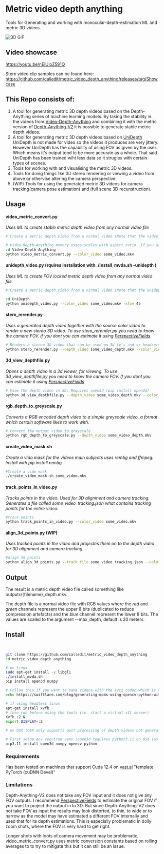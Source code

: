 # Metric video depth anything

Tools for Generating and working with monocular-depth-estimation ML and metric 3D videos.

![3D GIF](https://github.com/user-attachments/assets/7b78d85c-40c0-45c8-91c4-41bf779f6f50)

## Video showcase
https://youtu.be/nEiUloZ591Q

Stero video clip samples can be found here:
https://github.com/calledit/metric_video_depth_anything/releases/tag/Showcase

## This Repo consists of:
1. A tool for generating metric 3D depth videos based on the Depth-Anything series of machine learning models.
By taking the stability in the videos from [Video-Depth-Anything](https://github.com/DepthAnything/Video-Depth-Anything) and combining it with the  metric version of [Depth-Anything-V2](https://github.com/DepthAnything/Depth-Anything-V2) it is possible to generate stable metric depth videos.
2. A tool for generating metric 3D depth videos based on [UniDepth](https://github.com/lpiccinelli-eth/UniDepth) UniDepth is not made for video so the videos it produces are very jittery. However UniDepth has the capability of using FOV as given by the user. Which means it's output tend to be more accurate as a whole. That said UniDepth has been trained wiht less data so it strugles with certain types of scenes. 
3. Tools for working with and visualising the metric 3D videos.
4. Tools for doing things like 3D stereo rendering or viewing a video from above or othervise altering the camera perspective.
5. (WIP) Tools for using the generated metric 3D videos for camera tracking(camera pose estimation) and (full scene 3D recunstruction).


## Usage 

#### video_metric_convert.py
_Uses ML to create stable metric depth video from any normal video file_
```bash
# Create a metric depth video from a normal video (Note that the video_metric_convert.py script is copied to the Video-Depth-Anything folder on installation.)

# Video-Depth-Anything memory usage scales with aspect ratio. If you are using a 3090 with 24Gb memory and video with 16:9 aspect you need to lower the --input_size to 440 or crop the video down. Aspect ratio of 4:3 works well.
cd Video-Depth-Anything
python video_metric_convert.py --color_video some_video.mkv

```

#### unidepth_video.py (rquires installation with  ./install_mvda.sh -unidepth )
_Uses ML to create FOV locked metric depth video from any normal video file_ 
```bash
# Create a metric depth video from a normal video (Note that the unidepth_video.py script is copied to the UniDepth folder on installation.)

cd UniDepth
python unidepth_video.py --color_video some_video.mkv -xfov 45

```

#### stero_rerender.py
_Uses a generated depth video together with the source color video to render a new stereo 3D video. To use stero_rerender.py you need to know the camera FOV. If you dont you can estimate it using [PerspectiveFields](https://huggingface.co/spaces/jinlinyi/PerspectiveFields)_
```bash
# Renders a stereo 3D video that can be used on 3d tv's and vr headsets.
python stero_rerender.py --depth_video some_video_depth.mkv --color_video some_video.mkv --xfov 48

```

#### 3d_view_depthfile.py
_Opens a depth video in a 3d viewer, for viewing. To use 3d_view_depthfile.py you need to know the camera FOV. If you dont you can estimate it using [PerspectiveFields](https://huggingface.co/spaces/jinlinyi/PerspectiveFields)_
```bash
# View the depth video in 3D. Requires open3d (pip install open3d)
python 3d_view_depthfile.py --depth_video some_video_depth.mkv --color_video some_video.mkv --xfov 48

```

#### rgb_depth_to_greyscale.py
_Converts a RGB encoded depth video to a simple greyscale video, a format which certain software likes to work with._
```bash
# Convert the output video to grayscale
python rgb_depth_to_greyscale.py --depth_video some_video_depth.mkv
```

#### create_video_mask.sh
_Create a vido mask for the videos main subjects uses rembg and ffmpeg. Install with pip install rembg_
```bash
#Create a vido mask
./create_video_mask.sh some_video.mkv
```

#### track_points_in_video.py
_Tracks points in the video. Used for 3D alignment and camera tracking. Generates a file called some_video_tracking.json what contains tracking points for the entire video._
```bash
#track points
python track_points_in_video.py --color_video some_video.mkv
```

#### align_3d_points.py (WIP)
_Uses tracked points in the video and projectes them on to the depth video for 3D alignment and camera tracking._
```bash
#align 3d points
python align_3d_points.py --track_file some_video_tracking.json --color_video some_video.mkv --depth_video some_video_depth.mkv --xfov 45 
```

## Output
The result is a metric depth video file called something like outputs/{filename}_depth.mkv.

The depth file is a normal video file with RGB values where the _red_ and _green_ channels represent the
upper 8 bits (duplicated to reduce compression artefacts) and the _blue_ channel represent
the lower 8 bits. The values are scaled to the argument --max_depth, default is 20 meters.


## Install
```bash


git clone https://github.com/calledit/metric_video_depth_anything
cd metric_video_depth_anything

# on linux
sudo apt-get install -y libgl1
./install_mvda.sh
pip install open3d numpy

# Follow this if you want to save videos with the avc1 codec which is required if you want to watch the exported videos on a Quest device (i think)
echo https://swiftlane.com/blog/generating-mp4s-using-opencv-python-with-the-avc1-codec/

# if using headless linux
apt-get install xvfb
# then run before using the tools (ie. start a virtual x11 server)
Xvfb :2 &
export DISPLAY=:2

# on OSX (OSX only supports post processing of depth videos not generation of them. As the ML models need CUDA)

# First setup any required venv (open3d requires python3.11 on OSX (as of 2025)))
pip3.11 install open3d numpy opencv-python

```

### Requirements
Has been tested on machines that support Cuda 12.4 on [vast.ai](https://cloud.vast.ai/?ref_id=148636) "template PyTorch (cuDNN Devel)"

### Limitations
Depth-Anything-V2 does not take any FOV input and it does not give any FOV outputs. I recommend [PerspectiveFields](https://huggingface.co/spaces/jinlinyi/PerspectiveFields) to estimate the original FOV if you want to project the output in to 3D. But since Depth-Anything-V2 does not take FOV as input the results may look distorted, to thin, to wide or to narrow as the model may have estimated a different FOV internally and used that for its depth estimations. This is especially problematic in dolly zoom shots, where the FOV is very hard to get right.

Longer shots with loots of camera movement may be problematic, video_metric_convert.py uses metric conversion constants based on rolling averages to to try to mitigate this but it can still be an issue.

